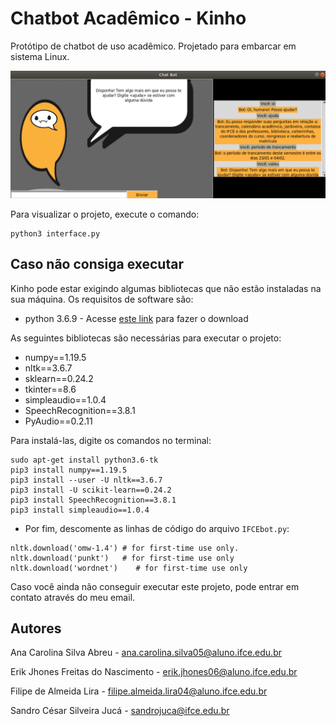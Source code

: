 # Chatbot Acadêmico - Kinho

Protótipo de chatbot de uso acadêmico. Projetado para embarcar em sistema Linux.

![Kinho chatbot](images/chatbotEmFuncionamento.png)

Para visualizar o projeto, execute o comando:

```
python3 interface.py
```

## Caso não consiga executar

Kinho pode estar exigindo algumas bibliotecas que não estão instaladas na sua máquina. Os requisitos de software são:

* python 3.6.9 - Acesse [este link](https://www.python.org/downloads/) para fazer o download

As seguintes bibliotecas são necessárias para executar o projeto:

* numpy==1.19.5
* nltk==3.6.7
* sklearn==0.24.2
* tkinter==8.6
* simpleaudio==1.0.4
* SpeechRecognition==3.8.1
* PyAudio==0.2.11

Para instalá-las, digite os comandos no terminal:

```
sudo apt-get install python3.6-tk
pip3 install numpy==1.19.5
pip3 install --user -U nltk==3.6.7
pip3 install -U scikit-learn==0.24.2
pip3 install SpeechRecognition==3.8.1
pip3 install simpleaudio==1.0.4

```

* Por fim, descomente as linhas de código do arquivo `IFCEbot.py`:

```
nltk.download('omw-1.4') # for first-time use only.
nltk.download('punkt')   # for first-time use only
nltk.download('wordnet')    # for first-time use only
```

Caso você ainda não conseguir executar este projeto, pode entrar em contato através do meu email.

## Autores

Ana Carolina Silva Abreu - ana.carolina.silva05@aluno.ifce.edu.br

Erik Jhones Freitas do Nascimento - erik.jhones06@aluno.ifce.edu.br

Filipe de Almeida Lira - filipe.almeida.lira04@aluno.ifce.edu.br

Sandro César Silveira Jucá - sandrojuca@ifce.edu.br
